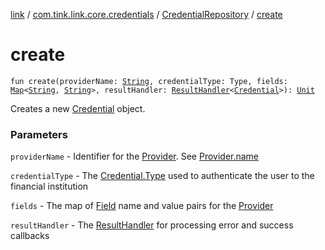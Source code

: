 [link](../../index.md) / [com.tink.link.core.credentials](../index.md) / [CredentialRepository](index.md) / [create](./create.md)

# create

`fun create(providerName: `[`String`](https://kotlinlang.org/api/latest/jvm/stdlib/kotlin/-string/index.html)`, credentialType: Type, fields: `[`Map`](https://kotlinlang.org/api/latest/jvm/stdlib/kotlin.collections/-map/index.html)`<`[`String`](https://kotlinlang.org/api/latest/jvm/stdlib/kotlin/-string/index.html)`, `[`String`](https://kotlinlang.org/api/latest/jvm/stdlib/kotlin/-string/index.html)`>, resultHandler: `[`ResultHandler`](../../com.tink.service.handler/-result-handler/index.md)`<`[`Credential`](../../com.tink.model.credential/-credential/index.md)`>): `[`Unit`](https://kotlinlang.org/api/latest/jvm/stdlib/kotlin/-unit/index.html)

Creates a new [Credential](../../com.tink.model.credential/-credential/index.md) object.

### Parameters

`providerName` - Identifier for the [Provider](../../com.tink.model.provider/-provider/index.md). See [Provider.name](../../com.tink.model.provider/-provider/name.md)

`credentialType` - The [Credential.Type](../../com.tink.model.credential/-credential/-type/index.md) used to authenticate the user to the financial institution

`fields` - The map of [Field](../../com.tink.model.misc/-field/index.md) name and value pairs for the [Provider](../../com.tink.model.provider/-provider/index.md)

`resultHandler` - The [ResultHandler](../../com.tink.service.handler/-result-handler/index.md) for processing error and success callbacks